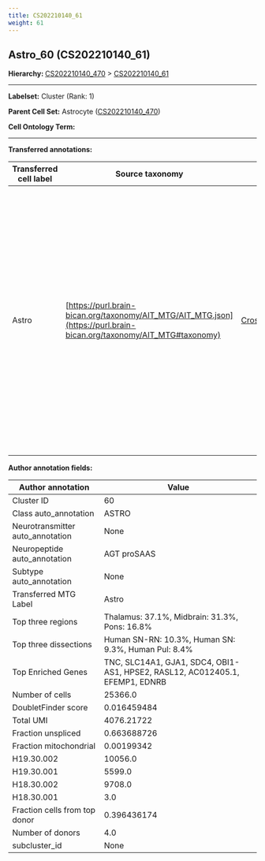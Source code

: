 ```yaml
---
title: CS202210140_61
weight: 61
---
```

## Astro_60 (CS202210140_61)
<b>Hierarchy: </b>
[CS202210140_470](https://purl.brain-bican.org/taxonomy/CS202210140#CS202210140_470) >
[CS202210140_61](https://purl.brain-bican.org/taxonomy/CS202210140#CS202210140_61)

---


**Labelset:** Cluster (Rank: 1)

**Parent Cell Set:** Astrocyte ([CS202210140_470](https://purl.brain-bican.org/taxonomy/CS202210140#CS202210140_470))



**Cell Ontology Term:** 

[MARKER GENES.]: #


---

[TRANSFERRED ANNOTATIONS.]: #


**Transferred annotations:**

| Transferred cell label | Source taxonomy | Source node accession | Algorithm name | Comment |
|------------------------|-----------------|-----------------------|----------------|---------|
|Astro|[https://purl.brain-bican.org/taxonomy/AIT_MTG/AIT_MTG.json](https://purl.brain-bican.org/taxonomy/AIT_MTG#taxonomy)|[CrossArea_subclass:e47396020a](https://purl.brain-bican.org/taxonomy/AIT_MTG#CrossArea_subclass_e47396020a)||We performed PCA (50 components) on our full dataset, trained a random forest classifier (scikit-learn, class_ weight=‘balanced’, max_depth=50) on the MTG labels, and then predicted labels for all cells. We labeled each cluster with the mode of its constituent cells if two conditions were met: more than 0.8 of predicted labels matched the mode, and the mean probability of these pre- dictions was greater than 0.8.|

[AUTHOR ANNOTATION FIELDS.]: #


**Author annotation fields:**

| Author annotation | Value |
|-------------------|-------|
|Cluster ID|60|
|Class auto_annotation|ASTRO|
|Neurotransmitter auto_annotation|None|
|Neuropeptide auto_annotation|AGT proSAAS|
|Subtype auto_annotation|None|
|Transferred MTG Label|Astro|
|Top three regions|Thalamus: 37.1%, Midbrain: 31.3%, Pons: 16.8%|
|Top three dissections|Human SN-RN: 10.3%, Human SN: 9.3%, Human Pul: 8.4%|
|Top Enriched Genes|TNC, SLC14A1, GJA1, SDC4, OBI1-AS1, HPSE2, RASL12, AC012405.1, EFEMP1, EDNRB|
|Number of cells|25366.0|
|DoubletFinder score|0.016459484|
|Total UMI|4076.21722|
|Fraction unspliced|0.663688726|
|Fraction mitochondrial|0.00199342|
|H19.30.002|10056.0|
|H19.30.001|5599.0|
|H18.30.002|9708.0|
|H18.30.001|3.0|
|Fraction cells from top donor|0.396436174|
|Number of donors|4.0|
|subcluster_id|None|
